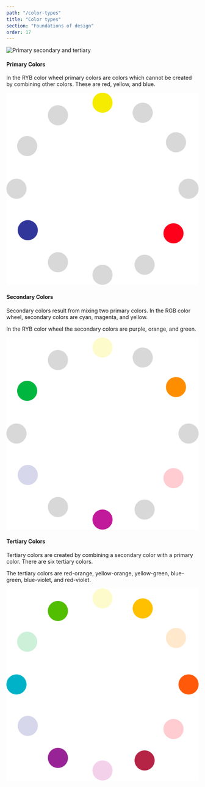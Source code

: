 ```yaml
---
path: "/color-types"
title: "Color types"
section: "Foundations of design"
order: 17
---
```


![Primary secondary and tertiary](color-terminology.svg)

#### Primary Colors

In the RYB color wheel primary colors are colors which cannot be created by combining other colors. These are red, yellow, and blue.

![Primary](images/primary.svg)

#### Secondary Colors

Secondary colors result from mixing two primary colors. In the RGB color wheel, secondary colors are cyan, magenta, and yellow.

In the RYB color wheel the secondary colors are purple, orange, and green.

![Secondary](images/secondary.svg)

#### Tertiary Colors

Tertiary colors are created by combining a secondary color with a primary color. There are six tertiary colors.

The tertiary colors are red-orange, yellow-orange, yellow-green, blue-green, blue-violet, and red-violet.

![Tertiary](images/tertiary.svg)
